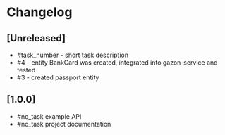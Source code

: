 # Changelog

## [Unreleased]
- #task_number - short task description
- #4 - entity BankCard was created, integrated into gazon-service and tested
- #3 - created passport entity

## [1.0.0]

- #no_task example API
- #no_task project documentation